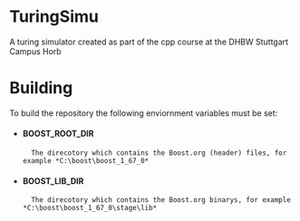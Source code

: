 # TuringSimu
A turing simulator created as part of the cpp course at the DHBW Stuttgart Campus Horb

# Building
To build the repository the following enviornment variables must be set:

* #### BOOST_ROOT_DIR
        The direcotory which contains the Boost.org (header) files, for example *C:\boost\boost_1_67_0*
* #### BOOST_LIB_DIR
        The direcotory which contains the Boost.org binarys, for example *C:\boost\boost_1_67_0\stage\lib*
